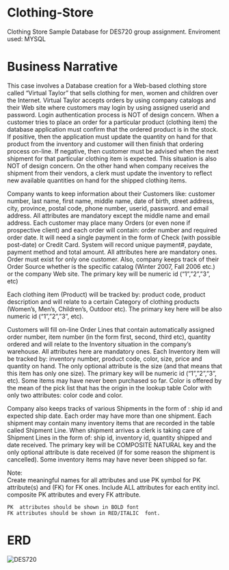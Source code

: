 # Clothing-Store
Clothing Store Sample Database for DES720 group assignment. 
Enviroment used: MYSQL

# Business Narrative
This case involves a Database creation for a Web-based clothing store called “Virtual Taylor” that sells clothing for men, women and children over the Internet.
Virtual Taylor accepts orders by using company catalogs and their Web site where customers may login by using assigned userid and password.  Login authentication process is NOT of design concern. When a customer tries to place an order for a particular product (clothing item) the database application must confirm that the ordered product is in the stock. If positive, then the application must update the quantity on hand for that product from the inventory and customer will then finish that ordering process on-line. If negative, then customer must be advised when the next shipment for that particular clothing item is expected. This situation is also NOT of design concern.
On the other hand when company receives the shipment from their vendors, a clerk must update the inventory to reflect new available quantities on hand for the shipped clothing items.

Company wants to keep information about their Customers like: customer number, last name, first name, middle name, date of birth, street address, city, province, postal code, phone number, userid, password. and email address. All attributes are mandatory except the middle name and email address.
Each customer may place many Orders (or even none if prospective client) and each order will contain: order number and required order date. It will need a single payment in the form of Check (with possible post-date) or Credit Card.  System will record unique payment#,  paydate, payment method and total amount. All attributes here are mandatory ones. 
Order must exist for only one customer. 
Also, company keeps track of their Order Source whether is the specific catalog (Winter 2007, Fall 2006 etc.) or the company Web site. The primary key will be numeric id (“1”,”2”,”3”, etc)

Each clothing item (Product) will be tracked by: product code, product description and will relate to a certain Category of clothing products (Women’s, Men’s, Children’s, Outdoor etc). The primary key here will be also numeric id (“1”,”2”,”3”, etc).

Customers will fill on-line Order Lines that contain automatically assigned order number, item number (in the form first, second, third etc), quantity ordered and will relate to the Inventory situation in the company’s warehouse. All attributes here are mandatory ones.
Each Inventory item will be tracked by: inventory number, product code, color, size, price and quantity on hand. The only optional attribute is the size (and that means that this item has only one size). The primary key will be numeric id (“1”,”2”,”3”, etc). Some items may have never been purchased so far. 
Color is offered by the mean of the pick list that has the origin in the lookup table Color with only two attributes: color code and color.

Company also keeps tracks of various Shipments in the form of : ship id and expected ship date. Each order may have more than one shipment.
Each shipment may contain many inventory items that are recorded in the table called Shipment Line. When shipment arrives a clerk is taking care of Shipment Lines in the form of: ship id, inventory id, quantity shipped and date received. The primary key will be COMPOSITE NATURAL key  and the only optional attribute is date received  (if for some reason the shipment is cancelled). Some inventory items may have never been shipped so far. 

Note:  
    Create meaningful names for all attributes and use PK symbol for PK attribute(s) and  (FK) for FK ones.
     Include ALL attributes for each entity incl. composite PK attributes and every FK attribute.

    PK  attributes should be shown in BOLD font
    FK attributes should be shown in RED/ITALIC  font.
# ERD 

![DES720](https://user-images.githubusercontent.com/43829777/151437458-88c083af-82f4-4672-8d26-523be7082ba9.png)

